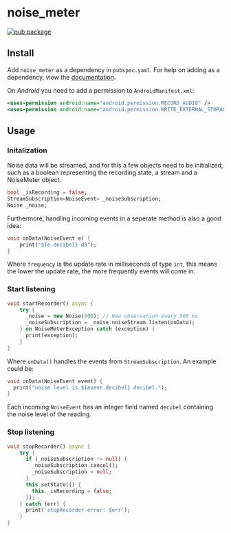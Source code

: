 # noise_meter

[![pub package](https://img.shields.io/pub/v/noise_meter.svg)](https://pub.dartlang.org/packages/noise_meter)

## Install
Add ```noise_meter``` as a dependency in  `pubspec.yaml`.
For help on adding as a dependency, view the [documentation](https://flutter.io/using-packages/).

On *Android* you need to add a permission to `AndroidManifest.xml`:
```xml
<uses-permission android:name="android.permission.RECORD_AUDIO" />
<uses-permission android:name="android.permission.WRITE_EXTERNAL_STORAGE" />
```

## Usage
### Initalization
Noise data will be streamed, and for this a few objects need to be initialized, such as a boolean representing the recording state, a stream and a NoiseMeter object.
```dart
bool _isRecording = false;
StreamSubscription<NoiseEvent> _noiseSubscription;
Noise _noise;
```

Furthermore, handling incoming events in a seperate method is also a good idea:
```dart
void onData(NoiseEvent e) {
    print("${e.decibel} dB");
}
```

Where `frequency` is the update rate in milliseconds of type `int`, this means the lower the update rate, the more frequently events will come in.

### Start listening
```dart
void startRecorder() async {
    try {
      _noise = new Noise(500); // New observation every 500 ms
      _noiseSubscription = _noise.noiseStream.listen(onData);
    } on NoiseMeterException catch (exception) {
      print(exception);
    }
}
```

Where `onData()` handles the events from `StreamSubscription`. An example could be:

```dart
void onData(NoiseEvent event) {
  print("noise level is ${event.decibel} decibel.");
}
```

Each incoming `NoiseEvent` has an integer field named `decibel` containing the noise level of the reading.

### Stop listening
```dart
void stopRecorder() async {
    try {
      if (_noiseSubscription != null) {
        _noiseSubscription.cancel();
        _noiseSubscription = null;
      }
      this.setState(() {
        this._isRecording = false;
      });
    } catch (err) {
      print('stopRecorder error: $err');
    }
}
```
